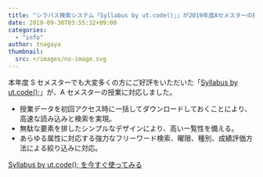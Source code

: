 ```yaml
---
title: "シラバス検索システム「Syllabus by ut.code();」が2019年度Aセメスターの授業に対応しました！"
date: 2019-09-30T03:55:32+09:00
categories:
  - "info"
author: tnagaya
thumbnail:
  src: +/images/no-image.svg
---
```


本年度 S セメスターでも大変多くの方にご好評をいただいた「[Syllabus by ut.code();](https://syllabus.utcode.net/)」が、A セメスターの授業に対応しました。

- 授業データを初回アクセス時に一括してダウンロードしておくことにより、高速な読み込みと検索を実現。
- 無駄な要素を排したシンプルなデザインにより、高い一覧性を備える。
- あらゆる属性に対応する強力なフリーワード検索、曜限、種別、成績評価方法による絞り込みに対応。

[Syllabus by ut.code(); を今すぐ使ってみる](https://syllabus.utcode.net/)
